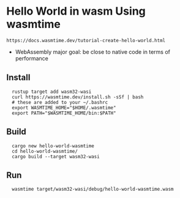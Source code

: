# Hello World in wasm Using wasmtime

`https://docs.wasmtime.dev/tutorial-create-hello-world.html`

* WebAssembly major goal: be close to native code in terms of performance


## Install

```
  rustup target add wasm32-wasi
  curl https://wasmtime.dev/install.sh -sSf | bash
  # these are added to your ~/.bashrc
  export WASMTIME_HOME="$HOME/.wasmtime"
  export PATH="$WASMTIME_HOME/bin:$PATH"
```

## Build

```
  cargo new hello-world-wasmtime
  cd hello-world-wasmtime/
  cargo build --target wasm32-wasi
```

## Run

```
  wasmtime target/wasm32-wasi/debug/hello-world-wasmtime.wasm 
```
